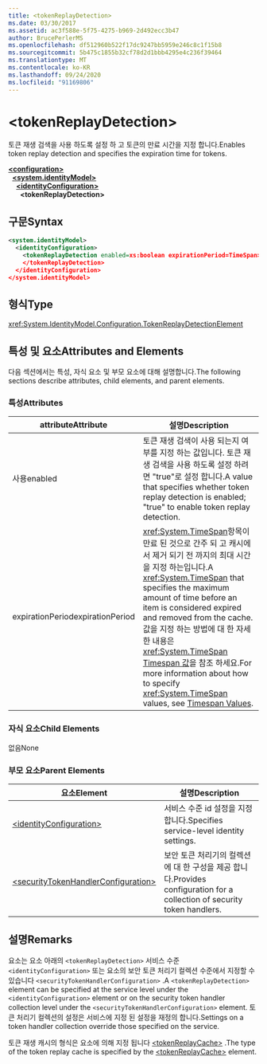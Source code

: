 ```yaml
---
title: <tokenReplayDetection>
ms.date: 03/30/2017
ms.assetid: ac3f588e-5f75-4275-b969-2d492ecc3b47
author: BrucePerlerMS
ms.openlocfilehash: df512960b522f17dc9247bb5959e246c8c1f15b8
ms.sourcegitcommit: 5b475c1855b32cf78d2d1bbb4295e4c236f39464
ms.translationtype: MT
ms.contentlocale: ko-KR
ms.lasthandoff: 09/24/2020
ms.locfileid: "91169806"
---
```

# \<tokenReplayDetection>

<span data-ttu-id="b6c5a-101">토큰 재생 검색을 사용 하도록 설정 하 고 토큰의 만료 시간을 지정 합니다.</span><span class="sxs-lookup"><span data-stu-id="b6c5a-101">Enables token replay detection and specifies the expiration time for tokens.</span></span>  
  
[**\<configuration>**](../configuration-element.md)\
&nbsp;&nbsp;[**\<system.identityModel>**](system-identitymodel.md)\
&nbsp;&nbsp;&nbsp;&nbsp;[**\<identityConfiguration>**](identityconfiguration.md)\
&nbsp;&nbsp;&nbsp;&nbsp;&nbsp;&nbsp;**\<tokenReplayDetection>**  
  
## <a name="syntax"></a><span data-ttu-id="b6c5a-102">구문</span><span class="sxs-lookup"><span data-stu-id="b6c5a-102">Syntax</span></span>  
  
```xml  
<system.identityModel>  
  <identityConfiguration>  
    <tokenReplayDetection enabled=xs:boolean expirationPeriod=TimeSpan>  
    </tokenReplayDetection>  
  </identityConfiguration>  
</system.identityModel>  
```  
  
## <a name="type"></a><span data-ttu-id="b6c5a-103">형식</span><span class="sxs-lookup"><span data-stu-id="b6c5a-103">Type</span></span>  

 <xref:System.IdentityModel.Configuration.TokenReplayDetectionElement>  
  
## <a name="attributes-and-elements"></a><span data-ttu-id="b6c5a-104">특성 및 요소</span><span class="sxs-lookup"><span data-stu-id="b6c5a-104">Attributes and Elements</span></span>  

 <span data-ttu-id="b6c5a-105">다음 섹션에서는 특성, 자식 요소 및 부모 요소에 대해 설명합니다.</span><span class="sxs-lookup"><span data-stu-id="b6c5a-105">The following sections describe attributes, child elements, and parent elements.</span></span>  
  
### <a name="attributes"></a><span data-ttu-id="b6c5a-106">특성</span><span class="sxs-lookup"><span data-stu-id="b6c5a-106">Attributes</span></span>  
  
|<span data-ttu-id="b6c5a-107">attribute</span><span class="sxs-lookup"><span data-stu-id="b6c5a-107">Attribute</span></span>|<span data-ttu-id="b6c5a-108">설명</span><span class="sxs-lookup"><span data-stu-id="b6c5a-108">Description</span></span>|  
|---------------|-----------------|  
|<span data-ttu-id="b6c5a-109">사용</span><span class="sxs-lookup"><span data-stu-id="b6c5a-109">enabled</span></span>|<span data-ttu-id="b6c5a-110">토큰 재생 검색이 사용 되는지 여부를 지정 하는 값입니다. 토큰 재생 검색을 사용 하도록 설정 하려면 "true"로 설정 합니다.</span><span class="sxs-lookup"><span data-stu-id="b6c5a-110">A value that specifies whether token replay detection is enabled; "true" to enable token replay detection.</span></span>|  
|<span data-ttu-id="b6c5a-111">expirationPeriod</span><span class="sxs-lookup"><span data-stu-id="b6c5a-111">expirationPeriod</span></span>|<span data-ttu-id="b6c5a-112"><xref:System.TimeSpan>항목이 만료 된 것으로 간주 되 고 캐시에서 제거 되기 전 까지의 최대 시간을 지정 하는입니다.</span><span class="sxs-lookup"><span data-stu-id="b6c5a-112">A <xref:System.TimeSpan> that specifies the maximum amount of time before an item is considered expired and removed from the cache.</span></span>  <span data-ttu-id="b6c5a-113">값을 지정 하는 방법에 대 한 자세한 내용은 <xref:System.TimeSpan> [Timespan 값](../windows-workflow-foundation/index.md)을 참조 하세요.</span><span class="sxs-lookup"><span data-stu-id="b6c5a-113">For more information about how to specify <xref:System.TimeSpan> values, see [Timespan Values](../windows-workflow-foundation/index.md).</span></span>|  
  
### <a name="child-elements"></a><span data-ttu-id="b6c5a-114">자식 요소</span><span class="sxs-lookup"><span data-stu-id="b6c5a-114">Child Elements</span></span>  

 <span data-ttu-id="b6c5a-115">없음</span><span class="sxs-lookup"><span data-stu-id="b6c5a-115">None</span></span>  
  
### <a name="parent-elements"></a><span data-ttu-id="b6c5a-116">부모 요소</span><span class="sxs-lookup"><span data-stu-id="b6c5a-116">Parent Elements</span></span>  
  
|<span data-ttu-id="b6c5a-117">요소</span><span class="sxs-lookup"><span data-stu-id="b6c5a-117">Element</span></span>|<span data-ttu-id="b6c5a-118">설명</span><span class="sxs-lookup"><span data-stu-id="b6c5a-118">Description</span></span>|  
|-------------|-----------------|  
|[\<identityConfiguration>](identityconfiguration.md)|<span data-ttu-id="b6c5a-119">서비스 수준 id 설정을 지정 합니다.</span><span class="sxs-lookup"><span data-stu-id="b6c5a-119">Specifies service-level identity settings.</span></span>|  
|[\<securityTokenHandlerConfiguration>](securitytokenhandlerconfiguration.md)|<span data-ttu-id="b6c5a-120">보안 토큰 처리기의 컬렉션에 대 한 구성을 제공 합니다.</span><span class="sxs-lookup"><span data-stu-id="b6c5a-120">Provides configuration for a collection of security token handlers.</span></span>|  
  
## <a name="remarks"></a><span data-ttu-id="b6c5a-121">설명</span><span class="sxs-lookup"><span data-stu-id="b6c5a-121">Remarks</span></span>  

 <span data-ttu-id="b6c5a-122">요소는 요소 아래의 `<tokenReplayDetection>` 서비스 수준 `<identityConfiguration>` 또는 요소의 보안 토큰 처리기 컬렉션 수준에서 지정할 수 있습니다 `<securityTokenHandlerConfiguration>` .</span><span class="sxs-lookup"><span data-stu-id="b6c5a-122">A `<tokenReplayDetection>` element can be specified at the service level under the `<identityConfiguration>` element or on the security token handler collection level under the `<securityTokenHandlerConfiguration>` element.</span></span> <span data-ttu-id="b6c5a-123">토큰 처리기 컬렉션의 설정은 서비스에 지정 된 설정을 재정의 합니다.</span><span class="sxs-lookup"><span data-stu-id="b6c5a-123">Settings on a token handler collection override those specified on the service.</span></span>  
  
 <span data-ttu-id="b6c5a-124">토큰 재생 캐시의 형식은 요소에 의해 지정 됩니다 [\<tokenReplayCache>](tokenreplaycache.md) .</span><span class="sxs-lookup"><span data-stu-id="b6c5a-124">The type of the token replay cache is specified by the [\<tokenReplayCache>](tokenreplaycache.md) element.</span></span>
